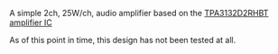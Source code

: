 A simple 2ch, 25W/ch, audio amplifier based on the [TPA3132D2RHBT amplifier
IC](http://www.ti.com/lit/ds/slos841b/slos841b.pdf)

As of this point in time, this design has not been tested at all.
